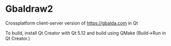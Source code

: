 # Gbaldraw2

Crossplatform client-server version of https://gbalda.com in Qt

To build, install Qt Creator with Qt 5.12 and build using QMake (Build->Run in Qt Creator.)
